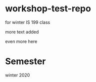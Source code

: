 # workshop-test-repo
for winter IS 199 class

more text added

even more here

# Semester
winter 2020
